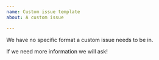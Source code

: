 ```yaml
---
name: Custom issue template
about: A custom issue

---
```


We have no specific format a custom issue needs to be in.

If we need more information we will ask!
